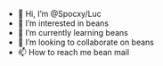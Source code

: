 - 👋 Hi, I’m @Spocxy/Luc
- 👀 I’m interested in beans
- 🌱 I’m currently learning beans
- 💞️ I’m looking to collaborate on beans
- 📫 How to reach me bean mail

<!---
Spocxy/Spocxy is a ✨ special ✨ repository because its `README.md` (this file) appears on your GitHub profile.
You can click the Preview link to take a look at your changes.
--->
